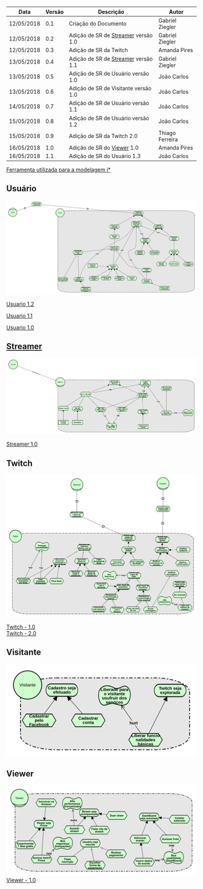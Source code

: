 |Data|Versão|Descrição|Autor|
|----|------|---------|-----|
|12/05/2018|0.1|Criação do Documento|Gabriel Ziegler|
|12/05/2018|0.2|Adição de SR de [Streamer](Streamer) versão 1.0|Gabriel Ziegler|
|12/05/2018|0.3|Adição de SR da Twitch|Amanda Pires|
|13/05/2018|0.4|Adição de SR de [Streamer](Streamer) versão 1.1|Gabriel Ziegler|
|13/05/2018|0.5|Adição de SR de Usuário versão 1.0|João Carlos|
|13/05/2018|0.6|Adição de SR de Visitante versão 1.0|João Carlos|
|14/05/2018|0.7|Adição de SR de Usuário versão 1.1|João Carlos|
|15/05/2018|0.8|Adição de SR de Usuário versão 1.2|João Carlos|
|15/05/2018|0.9|Adição de SR da Twitch 2.0|Thiago Ferreira|
|16/05/2018|1.0|Adição de SR do [Viewer](Viewer) 1.0|Amanda Pires|
|16/05/2018|1.1|Adição de SR do Usuário 1.3|João Carlos|



[Ferramenta utilizada para a modelagem i*](http://www.cin.ufpe.br/~jhcp/pistar/)

## Usuário

[![Usuario 1.3](./images/iStar/strategic-rationale/usuario-1.3.png)](./images/iStar/strategic-rationale/usuario-1.3.png)

[Usuario 1.2](./images/iStar/strategic-rationale/usuario-1.2.png)

[Usuario 1.1](./images/iStar/strategic-rationale/usuario-1.1.png)

[Usuario 1.0](./images/iStar/strategic-rationale/Usuario.png)

## [Streamer](Streamer)

[![Streamer 1.1](./images/iStar/strategic-rationale/streamer-1.1.png)](./images/iStar/strategic-rationale/streamer-1.1.png)

[Streamer 1.0](./images/iStar/strategic-rationale/streamer-1.0.png)

## Twitch

[![Twitch](./images/iStar/strategic-rationale/Twitch.png)](./images/iStar/strategic-rationale/Twitch.png)

[Twitch - 1.0](./images/iStar/strategic-rationale/twitch.png)<br>
[Twitch - 2.0](./images/iStar/strategic-rationale/twitch-2.0.png)

## Visitante

[![Visitante](./images/iStar/strategic-rationale/visitante.png)](./images/iStar/strategic-rationale/visitante.png)

## Viewer

[![Viewer](./images/iStar/strategic-rationale/viewer1.1.png)](./images/iStar/strategic-rationale/viewer1.1.png)
[Viewer - 1.0](./images/iStar/strategic-rationale/viewer.png)